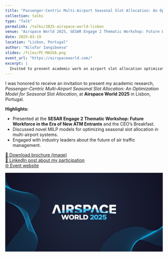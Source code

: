 ```yaml
---
title: "Passenger-Centric Multi-Airport Seasonal Slot Allocation: An Optimization Model for Seasonal Slot Allocation"
collection: talks
type: "Talk"
permalink: /talks/2025-airspace-world-lisbon
venue: "Airspace World 2025, SESAR Engage 2 Thematic Workshop: Future Workforce in the Era of New ATM Entrants, CEO’s Breakfast"
date: 2025-03-19
location: "Lisbon, Portugal"
author: "Nilufar Iangiboeva"
slides: /files/PC-MASSA.png
event_url: "https://airspaceworld.com/"
excerpt: |
  Invited to present academic work on airport slot allocation optimization at Airspace World 2025 (Lisbon), SESAR Engage 2 Workshop, and CEO’s Breakfast.
---
```


I was honored to receive an invitation to present my academic research, *Passenger-Centric Multi-Airport Seasonal Slot Allocation: An Optimization Model for Seasonal Slot Allocation*, at **Airspace World 2025** in Lisbon, Portugal.

**Highlights:**
- Presented at the **SESAR Engage 2 Thematic Workshop: Future Workforce in the Era of New ATM Entrants** and the CEO’s Breakfast.
- Discussed novel MILP models for optimizing seasonal slot allocation in multi-airport systems.
- Engaged with industry leaders about the future of air traffic management.

[📄 Download brochure (image)](/files/PC-MASSA.png)  
[🔗 LinkedIn post about my participation](https://www.linkedin.com/posts/marilea-laviola-a46baa146_one-of-the-longest-posts-ive-ever-written-ugcPost-7332678711630102529-CM_U?utm_source=share&utm_medium=member_desktop&rcm=ACoAADne92YBPQ6070FrUZfMelWIk02NvH5Ho3A)  
[🌐 Event website](https://airspaceworld.com/)

![Airspace World 2025 Promo](/images/airspace-world-2025-promo.jpg)